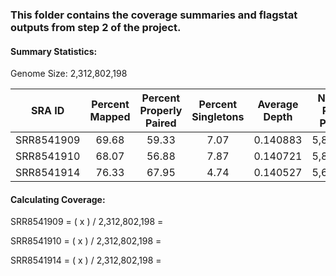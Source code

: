 ### This folder contains the coverage summaries and flagstat outputs from step 2 of the project.
#### Summary Statistics:
Genome Size: 2,312,802,198

| SRA ID | Percent Mapped | Percent Properly Paired | Percent Singletons | Average Depth | Number Reads Passed | Number Reads Mapped | Standard Deviation | Coverage |
| :-----: | :-----: | :-----: | :-----: | :-----: | :-----: | :-----: | :-----: | :-----: |
| SRR8541909 | 69.68 | 59.33 | 7.07 | 0.140883 | 5,806,384 | 4,045,729 | 1.74180 |  |
| SRR8541910 | 68.07 | 56.88 | 7.87 | 0.140721 | 5,840,325 | 3,975,599 | 1.75301 |  |
| SRR8541914 | 76.33 | 67.95 | 4.74 | 0.140527 | 5,682,829 | 4,337,834 | 1.76991 |  |

#### Calculating Coverage:
SRR8541909 = ( x ) / 2,312,802,198 = 

SRR8541910 = ( x ) / 2,312,802,198 =

SRR8541914 = ( x ) / 2,312,802,198 =
